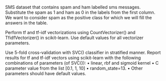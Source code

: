SMS dataset that contains spam and ham labelled sms messages. 
Substitute the spam as 1 and ham as 0 in the labels from the first column. We want to consider spam as the positive class for which we will fill the answers in the table.

Perform tf and tf-idf vectorizations using CountVectorizer() and TfidfVectorizer() in scikit-learn. Use default values for all vectorizer parameters.

Use 5-fold cross-validation with SVC() classifier in stratified manner. Report results for tf and tf-idf vectors using scikit-learn with the following combinations of parameters (of SVC()):
• linear, rbf and sigmoid kernel
• C parameter value from the list [0.1, 1, 10]
• random_state=13.
• Other parameters should have default values.
